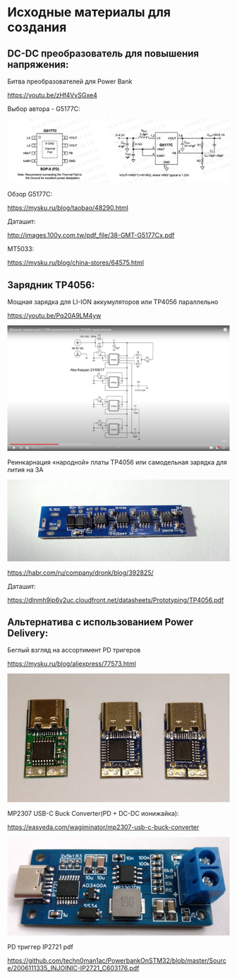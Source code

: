 # Исходные материалы для создания

## DC-DC преобразователь для повышения напряжения:

Битва преобразователей для Power Bank

https://youtu.be/zHf4VvSGxe4

Выбор автора - G5177C: 

![G5177C](https://raw.githubusercontent.com/techn0man1ac/PowerbankOnSTM32/master/Imgs/GMT%20G5177C.PNG)

Обзор G5177C:

https://mysku.ru/blog/taobao/48290.html

Даташит:

http://images.100y.com.tw/pdf_file/38-GMT-G5177Cx.pdf


MT5033:

https://mysku.ru/blog/china-stores/64575.html

## Зарядник TP4056:

Мощная зарядка для LI-ION аккумуляторов или TP4056 параллельно

https://youtu.be/Pq20A9LM4yw

![Schematic_TP4056_parallel](https://raw.githubusercontent.com/techn0man1ac/PowerbankOnSTM32/master/Imgs/TP4056_parallel.jpg)

Реинкарнация «народной» платы TP4056 или самодельная зарядка для лития на 3А

![TP4056_3A](https://raw.githubusercontent.com/techn0man1ac/PowerbankOnSTM32/master/Imgs/0dbd52a1162f48ab86dddadf94f17ead.png)

https://habr.com/ru/company/dronk/blog/392825/

Даташит:

https://dlnmh9ip6v2uc.cloudfront.net/datasheets/Prototyping/TP4056.pdf

## Альтернатива с использованием Power Delivery:

Беглый взгляд на ассортимент PD тригеров

https://mysku.ru/blog/aliexpress/77573.html

![PD triggers](https://raw.githubusercontent.com/techn0man1ac/PowerbankOnSTM32/master/Imgs/be28a9.jpg)

MP2307 USB-C Buck Converter(PD + DC-DC ионижайка):

https://easyeda.com/wagiminator/mp2307-usb-c-buck-converter

![MP2307 USB-C Buck Converter](https://raw.githubusercontent.com/techn0man1ac/PowerbankOnSTM32/master/Imgs/EQfjEryWefvVntioPtvdtKiLcoezcSjCVIvwx2Gj.jpeg)

PD триггер IP2721 pdf

https://github.com/techn0man1ac/PowerbankOnSTM32/blob/master/Source/2006111335_INJOINIC-IP2721_C603176.pdf
